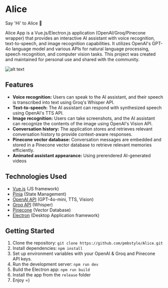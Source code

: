 # Alice

Say 'Hi' to Alice 👋

Alice App is a Vue.js/Electron.js application (OpenAI/Groq/Pinecone wrapper) that provides an interactive AI assistant with voice recognition, text-to-speech, and image recognition capabilities. It utilizes OpenAI's GPT-4o language model and various APIs for natural language processing, speech recognition, and computer vision tasks.
This project was created and maintained for personal use and shared with the community.

![alt text](https://github.com/pmbstyle/Alice/blob/main/screenshot.png?raw=true)

## Features

- **Voice recognition:** Users can speak to the AI assistant, and their speech is transcribed into text using Groq's Whisper API.
- **Text-to-speech:** The AI assistant can respond with synthesized speech using OpenAI's TTS API.
- **Image recognition:** Users can take screenshots, and the AI assistant can recognize the contents of the image using OpenAI's Vision API.
- **Conversation history:** The application stores and retrieves relevant conversation history to provide context-aware responses.
- **Pinecone vector database:** Conversation messages are embedded and stored in a Pinecone vector database to retrieve relevant memories efficiently.
- **Animated assistant appearance:** Using prerendered AI-generated videos

## Technologies Used

- [Vue.js](https://vuejs.org/) (JS framework)
- [Pinia](https://pinia.vuejs.org/) (State Management)
- [OpenAI API](https://platform.openai.com/docs/api-reference/introduction) (GPT-4o-mini, TTS, Vision)
- [Groq API](https://console.groq.com/) (Whisper)
- [Pinecone](https://www.pinecone.io/) (Vector Database)
- [Electron](https://www.electronjs.org/) (Desktop Application framework)

## Getting Started

1. Clone the repository: `git clone https://github.com/pmbstyle/Alice.git`
2. Install dependencies: `npm install`
3. Set up environment variables with your OpenAI & Groq and Pinecone API keys.
4. Run the development server: `npm run dev`
5. Build the Electron app: `npm run build`
6. Install the app from the `release` folder
7. Enjoy =)

